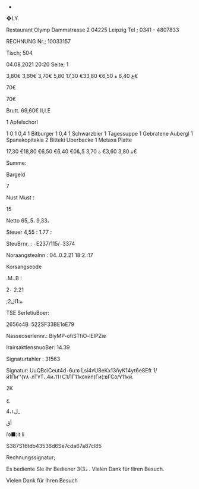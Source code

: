 -

❖LY.

Restaurant Olymp
Dammstrasse 2
04225 Leipzig
Tel ; 0341 - 4807833

RECHNUNG
Nr.;  10033157

Tisch; 504

04.08,2021 20:20
Seite;  1

3,80€
3,6θ€
3,70€
5,80
غ
6,40
ة
6,50€
33,80€
17,30€

70€

70€

Brutt.
69,60€
ΙΙ,Ι.Ε

1  Apfelschorl

1 0
1  0,4 1  Bitburger
1  0,4 1  Schwarzbier
1  Tagessuppe
1  Gebratene Aubergl
1  Spanakopitakia
2 Bitteki  Uberbacke
1  Metaxa Platte

ة
3,80
3,60€
ة
3,70
5,&0€
6,40€
6,50€
18,80€
17,30€

Summe:

Bargeld

7

Nust
Must  ؛

15

Netto
65,.5،
9,33،

Steuer
4,55
؛
1.77
؛

SteuBrnr. : ٠E237/115/٠3374

Noraangstealnn  :  04..0.2.21  18:2.:17

Korsangseode

.Μ..Β :

2٠ 2.21

;2ه:1ال

TSE  SerletiuBoer:

2656٥4B٠522SF33BE1٥E79

Nasseoserlennr.:
BiyMP-ofiSTfiO-lEIPZie

IrairsaktlensnuoBer:  14.39

Signaturtahler  :  31563

Signatur:
UuQB٥iCeut4d٠6u٥؛ Lsí4٧U8eKx13ňyK14yt6e8Eft
1/й1Пи''(٧٨٠лТ٧Т،.4и،11١С1ЛГ11к٥٧йп)Ги(؛вГС٥/٧11кй.

2Κ

ج

ل4،١_

أق

ř؛■٥it
li

S387S16tdb43536d6Se7cda67a87cl85

Rechnungssignatur;

Es  bediente  Sle  Ihr  Bediener  3(3د .
Vielen  Dank  für  Iliren  Besuch.

Vielen  Dank  für  Ihren  Besuch

